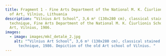 ```yaml
---
title: Fragment 1 - Fine Arts Department of the National M. K. Čiurlionis School
  of Art, Vilnius, Lithuania
description: “Vilnius Art School”, 3,6 m² (130x280 cm), classical stained glass
  technique, Fine Arts Department of the National M. K. Čiurlionis School of
  Art, Vilnius, 1986.
images:
  - image: images/mkč_detalė_2.jpg
    alt: "“Vilnius Art School”, 3,6 m² (130x280 cm), classical stained glass
      technique, 1986. Depiction of the old Art school of Vilnius. "
---
```

